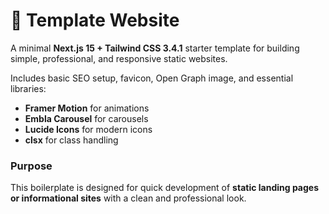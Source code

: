 # 🚀 Template Website

A minimal **Next.js 15 + Tailwind CSS 3.4.1** starter template for building simple, professional, and responsive static websites.  

Includes basic SEO setup, favicon, Open Graph image, and essential libraries:
- **Framer Motion** for animations  
- **Embla Carousel** for carousels  
- **Lucide Icons** for modern icons  
- **clsx** for class handling  

### Purpose
This boilerplate is designed for quick development of **static landing pages or informational sites** with a clean and professional look.

